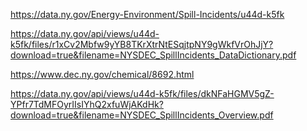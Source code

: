 https://data.ny.gov/Energy-Environment/Spill-Incidents/u44d-k5fk

https://data.ny.gov/api/views/u44d-k5fk/files/r1xCv2Mbfw9yYB8TKrXtrNtESqjtpNY9gWkfVrOhJjY?download=true&filename=NYSDEC_SpillIncidents_DataDictionary.pdf

https://www.dec.ny.gov/chemical/8692.html

https://data.ny.gov/api/views/u44d-k5fk/files/dkNFaHGMV5gZ-YPfr7TdMFOyrIIsIYhQ2xfuWjAKdHk?download=true&filename=NYSDEC_SpillIncidents_Overview.pdf


